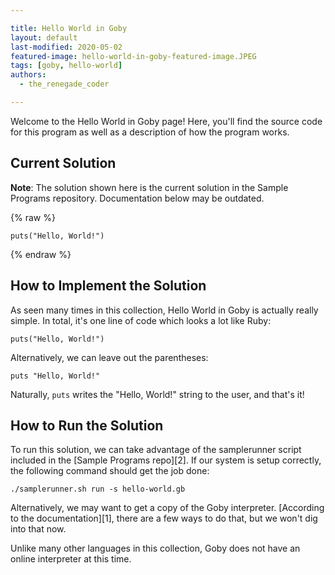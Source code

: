 ```yaml
---

title: Hello World in Goby
layout: default
last-modified: 2020-05-02
featured-image: hello-world-in-goby-featured-image.JPEG
tags: [goby, hello-world]
authors:
  - the_renegade_coder

---
```


Welcome to the Hello World in Goby page! Here, you'll find the source code for this program as well as a description of how the program works.

## Current Solution

**Note**: The solution shown here is the current solution in the Sample Programs repository. Documentation below may be outdated.

{% raw %}

```goby
puts("Hello, World!")
```

{% endraw %}

## How to Implement the Solution

As seen many times in this collection, Hello World in Goby is actually
really simple. In total, it's one line of code which looks a lot like
Ruby:

```goby
puts("Hello, World!")
```

Alternatively, we can leave out the parentheses:

```goby
puts "Hello, World!"
```

Naturally, `puts` writes the "Hello, World!" string to the user, and that's it!



## How to Run the Solution

To run this solution, we can take advantage of the samplerunner script
included in the [Sample Programs repo][2]. If our system is setup
correctly, the following command should get the job done:

```shell
./samplerunner.sh run -s hello-world.gb
```

Alternatively, we may want to get a copy of the Goby interpreter. [According
to the documentation][1], there are a few ways to do that, but we won't 
dig into that now.

Unlike many other languages in this collection, Goby does not have an online 
interpreter at this time.
